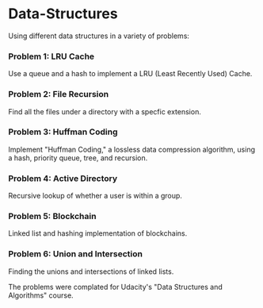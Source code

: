 # Data-Structures
Using different data structures in a variety of problems:

### Problem 1: LRU Cache

Use a queue and a hash to implement a LRU (Least Recently Used) Cache.

### Problem 2: File Recursion

Find all the files under a directory with a specfic extension.

### Problem 3: Huffman Coding

Implement "Huffman Coding," a lossless data compression algorithm, using a hash, priority queue, tree, and recursion.

### Problem 4: Active Directory

Recursive lookup of whether a user is within a group.

### Problem 5: Blockchain

Linked list and hashing implementation of blockchains.

### Problem 6: Union and Intersection

Finding the unions and intersections of linked lists.

The problems were complated for Udacity's "Data Structures and Algorithms" course.

